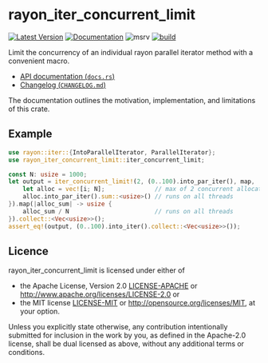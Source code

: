 # rayon_iter_concurrent_limit

[![Latest Version](https://img.shields.io/crates/v/rayon_iter_concurrent_limit.svg)](https://crates.io/crates/rayon_iter_concurrent_limit)
[![Documentation](https://docs.rs/rayon_iter_concurrent_limit/badge.svg)](https://docs.rs/rayon_iter_concurrent_limit)
![msrv](https://img.shields.io/crates/msrv/rayon_iter_concurrent_limit)
[![build](https://github.com/LDeakin/rayon_iter_concurrent_limit/actions/workflows/ci.yml/badge.svg)](https://github.com/LDeakin/rayon_iter_concurrent_limit/actions/workflows/ci.yml)

Limit the concurrency of an individual rayon parallel iterator method with a convenient macro.

- [API documentation (`docs.rs`)](https://docs.rs/rayon_iter_concurrent_limit/latest/rayon_iter_concurrent_limit/)
- [Changelog (`CHANGELOG.md`)](./CHANGELOG.md)

The documentation outlines the motivation, implementation, and limitations of this crate.

## Example
```rust
use rayon::iter::{IntoParallelIterator, ParallelIterator};
use rayon_iter_concurrent_limit::iter_concurrent_limit;

const N: usize = 1000;
let output = iter_concurrent_limit!(2, (0..100).into_par_iter(), map, |i: usize| {
    let alloc = vec![i; N];              // max of 2 concurrent allocations
    alloc.into_par_iter().sum::<usize>() // runs on all threads
}).map(|alloc_sum| -> usize {
    alloc_sum / N                        // runs on all threads
}).collect::<Vec<usize>>();
assert_eq!(output, (0..100).into_iter().collect::<Vec<usize>>());
```

## Licence
rayon_iter_concurrent_limit is licensed under either of
 - the Apache License, Version 2.0 [LICENSE-APACHE](./LICENCE-APACHE) or <http://www.apache.org/licenses/LICENSE-2.0> or
 - the MIT license [LICENSE-MIT](./LICENCE-MIT) or <http://opensource.org/licenses/MIT>, at your option.

Unless you explicitly state otherwise, any contribution intentionally submitted for inclusion in the work by you, as defined in the Apache-2.0 license, shall be dual licensed as above, without any additional terms or conditions.
